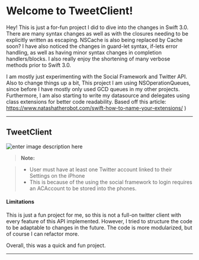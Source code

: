 Welcome to TweetClient!
===================


Hey! This is just a for-fun project I did to dive into the changes in Swift 3.0.
There are many syntax changes as well as with the closures needing to be explicitly written as escaping. NSCache is also being replaced by Cache soon? I have also noticed the changes in guard-let syntax, if-lets error handling, as well as having minor syntax changes in completion handlers/blocks. I also really enjoy the shortening of many verbose methods prior to Swift 3.0.

I am mostly just experimenting with the Social Framework and Twitter API. Also to change things up a bit, This project I am using NSOperationQueues, since before I have mostly only used GCD queues in my other projects.
Furthermore, I am also starting to write my datasource and delegates using class extensions for better code readability.
Based off this article: 
https://www.natashatherobot.com/swift-how-to-name-your-extensions/ )

----------

TweetClient
-------------
![enter image description here](http://i558.photobucket.com/albums/ss26/vincent_chau1/twitclient_zpskachkoao.jpg)

> **Note:**

> - User must have at least one Twitter account linked to their Settings on the iPhone
> - This is because of the using the social framework to login requires an ACAccount to be stored into the phones. 


#### <i class="icon-file"></i> Limitations
This is just a fun project for me, so this is not a full-on twitter client with every feature of this API implemented. However, I tried to structure the code to be adaptable to changes in the future. The code is more modularized, but of course I can refactor more. 

Overall, this was a quick and fun project.


----------



